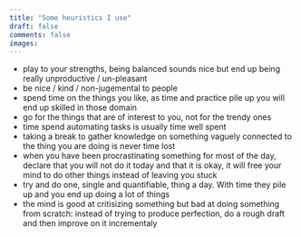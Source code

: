 ```yaml
---
title: "Some heuristics I use"
draft: false
comments: false
images:
---
```


- play to your strengths, being balanced sounds nice but end up being really unproductive / un-pleasant
- be nice / kind / non-jugemental to people
- spend time on the things you like, as time and practice pile up you will end up skilled in those domain
- go for the things that are of interest to you, not for the trendy ones
- time spend automating tasks is usually time well spent
- taking a break to gather knowledge on something vaguely connected to the thing you are doing is never time lost
- when you have been procrastinating something for most of the day, declare that you will not do it today and that it is okay, it will free your mind to do other things instead of leaving you stuck
- try and do one, single and quantifiable, thing a day. With time they pile up and you end up doing a lot of things
- the mind is good at critisizing something but bad at doing something from scratch: instead of trying to produce perfection, do a rough draft and then improve on it incrementaly
